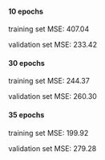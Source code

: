 #### 10 epochs

training set MSE: 407.04

validation set MSE: 233.42

#### 30 epochs

training set MSE: 244.37

validation set MSE: 260.30

#### 35 epochs

training set MSE: 199.92

validation set MSE: 279.28

